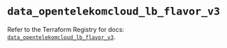 # `data_opentelekomcloud_lb_flavor_v3`

Refer to the Terraform Registry for docs: [`data_opentelekomcloud_lb_flavor_v3`](https://registry.terraform.io/providers/opentelekomcloud/opentelekomcloud/1.36.34/docs/data-sources/lb_flavor_v3).

